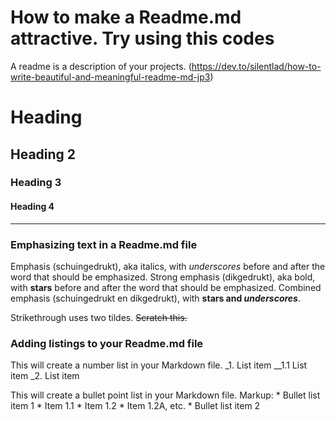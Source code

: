 # How to make a Readme.md attractive. Try using this codes
A readme is a description of your projects. 
(https://dev.to/silentlad/how-to-write-beautiful-and-meaningful-readme-md-jp3)

# Heading

## Heading 2

### Heading 3

#### Heading 4

----

### Emphasizing text in a Readme.md file
Emphasis (schuingedrukt), aka italics, with _underscores_ before and after the word that should be emphasized. 
Strong emphasis (dikgedrukt), aka bold, with **stars** before and after the word that should be emphasized.
Combined emphasis (schuingedrukt en dikgedrukt), with **stars and _underscores_**.

Strikethrough uses two tildes. ~~Scratch this.~~


### Adding listings to your Readme.md file
This will create a number list in your Markdown file. 
_1. List item
__1.1 List item
_2. List item


This will create a bullet point list in your Markdown file.
Markup: * Bullet list item 1
            * Item 1.1
            * Item 1.2
                * Item 1.2A, etc.
        * Bullet list item 2
